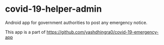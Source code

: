 # covid-19-helper-admin

Android app for government authorities to post any emergency notice.

This app is a part of https://github.com/yashdhingra0/covid-19-emergency-app
